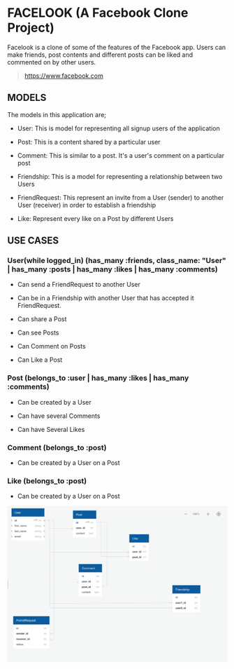 # FACELOOK (A Facebook Clone Project)
Facelook is a clone of some of the features of the Facebook app. Users can make friends, post contents and different posts can be liked and commented on by other users.
> https://www.facebook.com

## MODELS

The models in this application are;


- User: This is model for representing all signup users of the application

- Post: This is a content shared by a particular user

- Comment: This is similar to a post. It's a user's comment on a particular post

- Friendship: This is a model for representing a relationship between two Users

- FriendRequest: This represent an invite from a User (sender) to another User (receiver) in order to establish a friendship

- Like: Represent every like on a Post by different Users


## USE CASES

### User(while logged_in) (has_many :friends, class_name: "User" | has_many :posts | has_many :likes | has_many :comments)

- Can send a FriendRequest to another User

- Can be in a Friendship with another User that has accepted it FriendRequest.

- Can share a Post

- Can see Posts

- Can Comment on Posts

- Can Like a Post


### Post (belongs_to :user | has_many :likes | has_many :comments)

- Can be created by a User

- Can have several Comments

- Can have Several Likes


### Comment (belongs_to :post)

- Can be created by a User on a Post

### Like (belongs_to :post)

- Can be created by a User on a Post


![Facelook Model ERD](facelook_model_erd.png)

